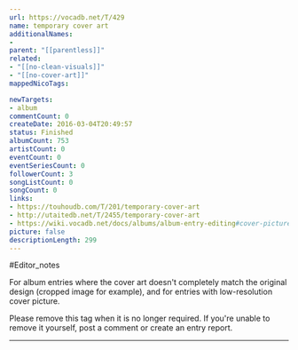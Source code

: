 ```yaml
---
url: https://vocadb.net/T/429
name: temporary cover art
additionalNames: 
- 
parent: "[[parentless]]"
related:
- "[[no-clean-visuals]]"
- "[[no-cover-art]]"
mappedNicoTags:

newTargets:
- album
commentCount: 0
createDate: 2016-03-04T20:49:57
status: Finished
albumCount: 753
artistCount: 0
eventCount: 0
eventSeriesCount: 0
followerCount: 3
songListCount: 0
songCount: 0
links: 
- https://touhoudb.com/T/201/temporary-cover-art
- http://utaitedb.net/T/2455/temporary-cover-art
- https://wiki.vocadb.net/docs/albums/album-entry-editing#cover-picture
picture: false
descriptionLength: 299
---
```


#Editor_notes

For album entries where the cover art doesn't completely match the original design (cropped image for example), and for entries with low-resolution cover picture.

Please remove this tag when it is no longer required. If you're unable to remove it yourself, post a comment or create an entry report.

---

